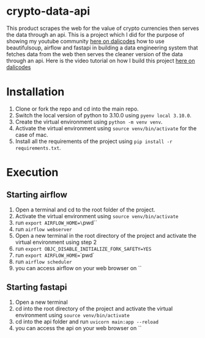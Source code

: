 # crypto-data-api
This product scrapes the web for the value of crypto currencies then serves the data through an api. This is a project which I did for the purpose of showing my youtube community <a href='https://www.youtube.com/channel/UCzSlSeJ4XH4bWH79DKmIxjg'>here on dalicodes<a> how to use beautifulsoup, airflow and fastapi in building a data engineering system that fetches data from the web then serves the cleaner version of the data through an api. Here is the video tutorial on how I build this project <a href='https://www.youtube.com/channel/UCzSlSeJ4XH4bWH79DKmIxjg'>here on dalicodes<a>

# Installation
1. Clone or fork the repo and cd into the main repo.
2. Switch the local version of python to 3.10.0 using `pyenv local 3.10.0`.
3. Create the virtual environment using `python -m venv venv`.
4. Activate the virtual environment using `source venv/bin/activate` for the case of mac.
5. Install all the requirements of the project using `pip install -r requirements.txt`.


# Execution
## Starting airflow
1. Open a terminal and cd to the root folder of the project.
2. Activate the virtual environment using `source venv/bin/activate`
3. run `export AIRFLOW_HOME=\`pwd\``
4. run `airflow webserver`
5. Open a new terminal in the root directory of the project and activate the virtual environment using step 2
6. run `export OBJC_DISABLE_INITIALIZE_FORK_SAFETY=YES`
7. run `export AIRFLOW_HOME=`\`pwd`
8. run `airflow scheduler`
9. you can access airflow on your web browser on ``

## Starting fastapi
1. Open a new terminal
2. cd into the root directory of the project and activate the virtual environment using `source venv/bin/activate`
3. cd into the api folder and run `uvicorn main:app --reload`
2. you can access the api on your web browser on ``
